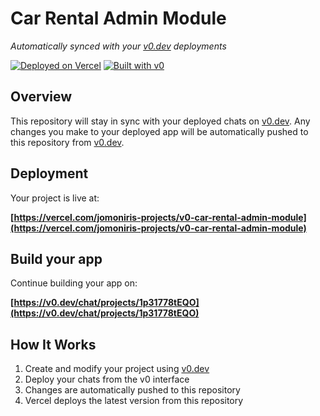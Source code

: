 # Car Rental Admin Module

*Automatically synced with your [v0.dev](https://v0.dev) deployments*

[![Deployed on Vercel](https://img.shields.io/badge/Deployed%20on-Vercel-black?style=for-the-badge&logo=vercel)](https://vercel.com/jomoniris-projects/v0-car-rental-admin-module)
[![Built with v0](https://img.shields.io/badge/Built%20with-v0.dev-black?style=for-the-badge)](https://v0.dev/chat/projects/1p31778tEQO)

## Overview

This repository will stay in sync with your deployed chats on [v0.dev](https://v0.dev).
Any changes you make to your deployed app will be automatically pushed to this repository from [v0.dev](https://v0.dev).

## Deployment

Your project is live at:

**[https://vercel.com/jomoniris-projects/v0-car-rental-admin-module](https://vercel.com/jomoniris-projects/v0-car-rental-admin-module)**

## Build your app

Continue building your app on:

**[https://v0.dev/chat/projects/1p31778tEQO](https://v0.dev/chat/projects/1p31778tEQO)**

## How It Works

1. Create and modify your project using [v0.dev](https://v0.dev)
2. Deploy your chats from the v0 interface
3. Changes are automatically pushed to this repository
4. Vercel deploys the latest version from this repository